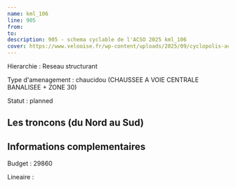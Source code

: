 ```yaml
---
name: kml_106 
line: 905
from: 
to:  
description: 905 - schema cyclable de l'ACSO 2025 kml_106 
cover: https://www.velooise.fr/wp-content/uploads/2025/09/cyclopolis-acso-default.jpg
---
```

Hierarchie : Reseau structurant

Type d'amenagement : chaucidou (CHAUSSEE A VOIE CENTRALE BANALISEE + ZONE 30)

Statut : planned

## Les troncons (du Nord au Sud)

## Informations complementaires

Budget  : 29860 

Lineaire :

